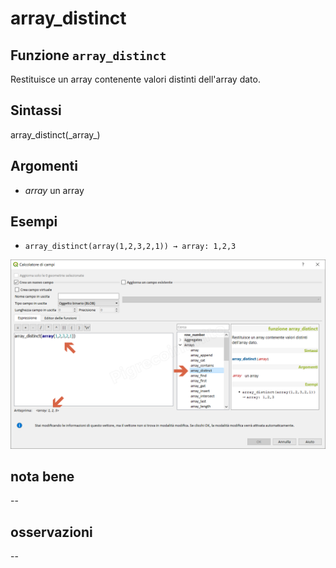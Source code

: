 # array\_distinct

## Funzione `array_distinct`

Restituisce un array contenente valori distinti dell'array dato.

## Sintassi

array_distinct\(\_array_\)

## Argomenti

* _array_ un array

## Esempi

* `array_distinct(array(1,2,3,2,1)) → array: 1,2,3`

![](../../../.gitbook/assets/array_distinct1%20%281%29.png)

## nota bene

--

## osservazioni

--

